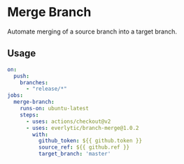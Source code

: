 # Merge Branch
Automate merging of a source branch into a target branch.

## Usage

```yaml
on:
  push:
    branches:
      - "release/*"
jobs:
  merge-branch:
    runs-on: ubuntu-latest
    steps:
      - uses: actions/checkout@v2
      - uses: everlytic/branch-merge@1.0.2
        with:
          github_token: ${{ github.token }}
          source_ref: ${{ github.ref }}
          target_branch: 'master'
```
